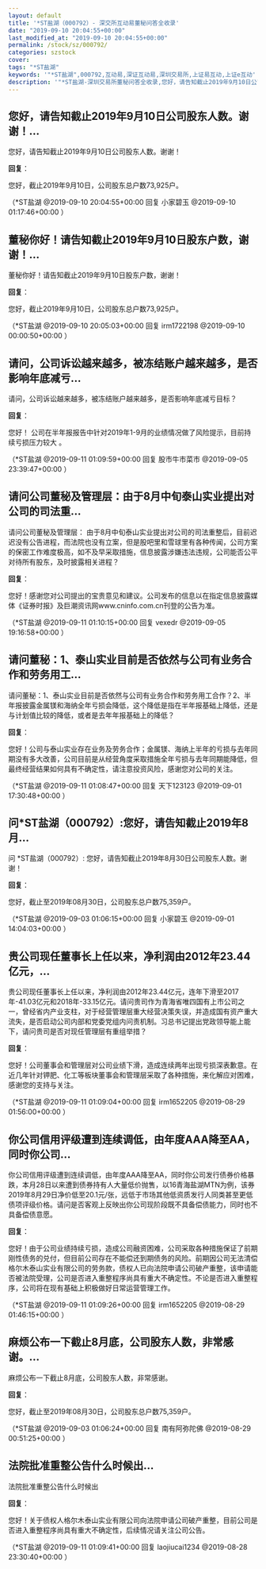 ```yaml
---
layout: default
title: '*ST盐湖（000792）- 深交所互动易董秘问答全收录'
date: "2019-09-10 20:04:55+00:00"
last_modified_at: "2019-09-10 20:04:55+00:00"
permalink: /stock/sz/000792/
categories: szstock
cover: 
tags: "*ST盐湖"
keywords: '"*ST盐湖",000792,互动易,深证互动易,深圳交易所,上证易互动,上证e互动'
description: '"*ST盐湖-深圳交易所董秘问答全收录,您好，请告知截止2019年9月10日公司股东人数。谢谢！"'
---
```


## 您好，请告知截止2019年9月10日公司股东人数。谢谢！...

您好，请告知截止2019年9月10日公司股东人数。谢谢！

**回复**：

您好，截止2019年9月10日，公司股东总户数73,925户。 

（*ST盐湖  @2019-09-10 20:04:55+00:00 回复 小家碧玉  @2019-09-10 01:17:46+00:00 ）

## 董秘你好！请告知截止2019年9月10日股东户数，谢谢！...

董秘你好！请告知截止2019年9月10日股东户数，谢谢！

**回复**：

您好，截止2019年9月10日，公司股东总户数73,925户。 

（*ST盐湖  @2019-09-10 20:05:03+00:00 回复 irm1722198  @2019-09-10 00:00:50+00:00 ）

## 请问，公司诉讼越来越多，被冻结账户越来越多，是否影响年底减亏...

请问，公司诉讼越来越多，被冻结账户越来越多，是否影响年底减亏目标？

**回复**：

您好！ 公司在半年报报告中针对2019年1-9月的业绩情况做了风险提示，目前持续亏损压力较大 。 

（*ST盐湖  @2019-09-11 01:09:59+00:00 回复 股市牛市菜市  @2019-09-05 23:39:47+00:00 ）

## 请问公司董秘及管理层：由于8月中旬泰山实业提出对公司的司法重...

请问公司董秘及管理层：
由于8月中旬泰山实业提出对公司的司法重整后，目前迟迟没有公告进程，而法院也没有立案，但是股吧里和雪球里有各种传闻，公司方案的保密工作难度极高，如不及早采取措施，信息披露涉嫌违法违规，公司能否公平对待所有股东，及时披露相关进程？

**回复**：

您好！感谢您对公司提出的宝贵意见和建议。公司发布的信息以在指定信息披露媒体《证券时报》及巨潮资讯网www.cninfo.com.cn刊登的公告为准。 

（*ST盐湖  @2019-09-11 01:10:15+00:00 回复 vexedr  @2019-09-05 19:16:58+00:00 ）

## 请问董秘：1、泰山实业目前是否依然与公司有业务合作和劳务用工...

请问董秘：1、泰山实业目前是否依然与公司有业务合作和劳务用工合作？2、半年报披露金属镁和海纳全年亏损会降低，这个降低是指在半年报基础上降低，还是与计划值比较的降低，或者是去年年报基础上的降低？

**回复**：

您好！公司与泰山实业存在业务及劳务合作；金属镁、海纳上半年的亏损与去年同期没有多大改善，公司目前是从经营角度采取措施全年亏损与去年同期能降低，但最终经营结果如何具有不确定性，请注意投资风险，感谢您对公司的关注。 

（*ST盐湖  @2019-09-11 01:08:47+00:00 回复 天下123123  @2019-09-01 17:30:48+00:00 ）

## 问*ST盐湖（000792）:您好，请告知截止2019年8月...

问 *ST盐湖（000792）:
您好，请告知截止2019年8月30日公司股东人数。谢谢！

**回复**：

您好，截止至2019年08月30日，公司股东总户数75,359户。 

（*ST盐湖  @2019-09-03 01:06:15+00:00 回复 小家碧玉  @2019-09-01 14:04:03+00:00 ）

## 贵公司现任董事长上任以来，净利润由2012年23.44亿元，...

贵公司现任董事长上任以来，净利润由2012年23.44亿元，连年下滑至2017年-41.03亿元和2018年-33.15亿元。请问贵司作为青海省唯四国有上市公司之一，曾经省内产业支柱，对于经营管理层重大经营决策失误，并造成国有资产重大流失，是否启动公司内部和党委党组内问责机制。习总书记提出党政领导能上能下，请问贵司是否对现任管理层有重组举措？

**回复**：

您好！公司董事会和管理层对公司业绩下滑，造成连续两年出现亏损深表歉意。在近几年针对钾肥、化工等板块董事会和管理层采取了各种措施，来化解应对困难，感谢您的支持与关注。 

（*ST盐湖  @2019-09-11 01:09:04+00:00 回复 irm1652205  @2019-08-29 01:56:00+00:00 ）

## 你公司信用评级遭到连续调低，由年度AAA降至AA，同时你公司...

你公司信用评级遭到连续调低，由年度AAA降至AA，同时你公司发行债券价格暴跌，本月28日以来遭到债券持有人大量低价抛售，以16青海盐湖MTN为例，该券2019年8月29日净价低至20.1元/张，远低于市场其他低资质发行人同类甚至更低债项评级价格。请问是否客观上反映出你公司现阶段既不具备偿债能力，同时也不具备偿债意愿。

**回复**：

您好！由于公司业绩持续亏损，造成公司融资困难，公司采取各种措施保证了前期刚性债务的兑付，但目前公司存在不能偿还到期债务的风险。前期因公司无法清偿格尔木泰山实业有限公司的劳务款，债权人已向法院申请公司破产重整，该申请能否被法院受理，公司是否进入重整程序尚具有重大不确定性。不论是否进入重整程序，公司将在现有基础上积极做好日常运营管理工作。 

（*ST盐湖  @2019-09-11 01:09:26+00:00 回复 irm1652205  @2019-08-29 01:46:15+00:00 ）

## 麻烦公布一下截止8月底，公司股东人数，非常感谢。...

麻烦公布一下截止8月底，公司股东人数，非常感谢。

**回复**：

您好，截止至2019年08月30日，公司股东总户数75,359户。 

（*ST盐湖  @2019-09-03 01:06:24+00:00 回复 南有阿弥陀佛  @2019-08-29 00:51:25+00:00 ）

## 法院批准重整公告什么时候出...

法院批准重整公告什么时候出

**回复**：

您好！关于债权人格尔木泰山实业有限公司向法院申请公司破产重整，目前公司是否进入重整程序尚具有重大不确定性，后续情况请关注公司公告。 

（*ST盐湖  @2019-09-11 01:09:41+00:00 回复 laojiucai1234  @2019-08-28 23:30:40+00:00 ）

